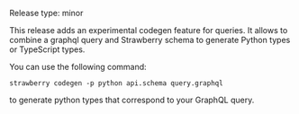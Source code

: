 Release type: minor

This release adds an experimental codegen feature for queries.
It allows to combine a graphql query and Strawberry schema to generate
Python types or TypeScript types.

You can use the following command:

```
strawberry codegen -p python api.schema query.graphql
```

to generate python types that correspond to your GraphQL query.
